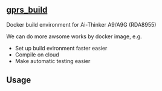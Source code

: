 [gprs_build](https://github.com/Neutree/gprs_build)
----------

Docker build environment for Ai-Thinker A9/A9G (RDA8955)

We can do more awsome works by docker image, e.g.

* Set up build evironment faster easier
* Compile on cloud 
* Make automatic testing easier

## Usage



